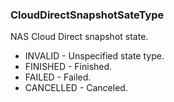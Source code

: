 ### CloudDirectSnapshotSateType
NAS Cloud Direct snapshot state.

- INVALID - Unspecified state type.
- FINISHED - Finished.
- FAILED - Failed.
- CANCELLED - Canceled.
